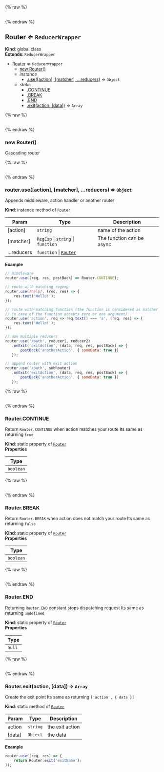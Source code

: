 {% raw %}<div id="Router">&nbsp;</div>{% endraw %}

## Router ⇐ <code>ReducerWrapper</code>
**Kind**: global class  
**Extends**: <code>ReducerWrapper</code>  

* [Router](#Router) ⇐ <code>ReducerWrapper</code>
    * [new Router()](#new_Router_new)
    * _instance_
        * [.use([action], [matcher], ...reducers)](#Router_use) ⇒ <code>Object</code>
    * _static_
        * [.CONTINUE](#Router_CONTINUE)
        * [.BREAK](#Router_BREAK)
        * [.END](#Router_END)
        * [.exit(action, [data])](#Router_exit) ⇒ <code>Array</code>

{% raw %}<div id="new_Router_new">&nbsp;</div>{% endraw %}

### new Router()
Cascading router

{% raw %}<div id="Router_use">&nbsp;</div>{% endraw %}

### router.use([action], [matcher], ...reducers) ⇒ <code>Object</code>
Appends middleware, action handler or another router

**Kind**: instance method of [<code>Router</code>](#Router)  

| Param | Type | Description |
| --- | --- | --- |
| [action] | <code>string</code> | name of the action |
| [matcher] | <code>RegExp</code> \| <code>string</code> \| <code>function</code> | The function can be async |
| ...reducers | <code>function</code> \| [<code>Router</code>](#Router) |  |

**Example**  
```javascript
// middleware
router.use((req, res, postBack) => Router.CONTINUE);

// route with matching regexp
router.use(/help/, (req, res) => {
    res.text('Hello!');
});

// route with matching function (the function is considered as matcher
// in case of the function accepts zero or one argument)
router.use('action', req => req.text() === 'a', (req, res) => {
    res.text('Hello!');
});

// use multiple reducers
router.use('/path', reducer1, reducer2)
   .onExit('exitAction', (data, req, res, postBack) => {
       postBack('anotherAction', { someData: true })
   });

// append router with exit action
router.use('/path', subRouter)
   .onExit('exitAction', (data, req, res, postBack) => {
       postBack('anotherAction', { someData: true })
   });
```
{% raw %}<div id="Router_CONTINUE">&nbsp;</div>{% endraw %}

### Router.CONTINUE
Return `Router.CONTINUE` when action matches your route
Its same as returning `true`

**Kind**: static property of [<code>Router</code>](#Router)  
**Properties**

| Type |
| --- |
| <code>boolean</code> | 

{% raw %}<div id="Router_BREAK">&nbsp;</div>{% endraw %}

### Router.BREAK
Return `Router.BREAK` when action does not match your route
Its same as returning `false`

**Kind**: static property of [<code>Router</code>](#Router)  
**Properties**

| Type |
| --- |
| <code>boolean</code> | 

{% raw %}<div id="Router_END">&nbsp;</div>{% endraw %}

### Router.END
Returning `Router.END` constant stops dispatching request
Its same as returning `undefined`

**Kind**: static property of [<code>Router</code>](#Router)  
**Properties**

| Type |
| --- |
| <code>null</code> | 

{% raw %}<div id="Router_exit">&nbsp;</div>{% endraw %}

### Router.exit(action, [data]) ⇒ <code>Array</code>
Create the exit point
Its same as returning `['action', { data }]`

**Kind**: static method of [<code>Router</code>](#Router)  

| Param | Type | Description |
| --- | --- | --- |
| action | <code>string</code> | the exit action |
| [data] | <code>Object</code> | the data |

**Example**  
```javascript
router.use((req, res) => {
    return Router.exit('exitName');
});
```
